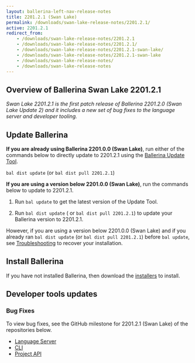 ```yaml
---
layout: ballerina-left-nav-release-notes
title: 2201.2.1 (Swan Lake) 
permalink: /downloads/swan-lake-release-notes/2201.2.1/
active: 2201.2.1
redirect_from: 
    - /downloads/swan-lake-release-notes/2201.2.1
    - /downloads/swan-lake-release-notes/2201.2.1/
    - /downloads/swan-lake-release-notes/2201.2.1-swan-lake/
    - /downloads/swan-lake-release-notes/2201.2.1-swan-lake
    - /downloads/swan-lake-release-notes/
    - /downloads/swan-lake-release-notes
---
```


## Overview of Ballerina Swan Lake 2201.2.1

<em>Swan Lake 2201.2.1 is the first patch release of Ballerina 2201.2.0 (Swan Lake Update 2) and it includes a new set of bug fixes to the language server and developer tooling.</em> 

## Update Ballerina

**If you are already using Ballerina 2201.0.0 (Swan Lake)**, run either of the commands below to directly update to 2201.2.1 using the [Ballerina Update Tool](/learn/bal-command/update-tool/).

`bal dist update` (or `bal dist pull 2201.2.1`)

**If you are using a version below 2201.0.0 (Swan Lake)**, run the commands below to update to 2201.2.1.

1. Run `bal update` to get the latest version of the Update Tool.

2. Run `bal dist update` ( or `bal dist pull 2201.2.1`) to update your Ballerina version to 2201.2.1.

However, if you are using a version below 2201.0.0 (Swan Lake) and if you already ran `bal dist update` (or `bal dist pull 2201.2.1`) before `bal update`, see [Troubleshooting](/downloads/swan-lake-release-notes/swan-lake-2201.0.0#troubleshooting) to recover your installation.

## Install Ballerina

If you have not installed Ballerina, then download the [installers](/downloads/#swanlake) to install.

## Developer tools updates

### Bug Fixes

To view bug fixes, see the GitHub milestone for 2201.2.1 (Swan Lake) of the repositories below.

- [Language Server](https://github.com/ballerina-platform/ballerina-lang/issues?q=is%3Aissue+label%3ATeam%2FLanguageServer%2FExtensions+milestone%3A2201.2.1+is%3Aclosed)
- [CLI](https://github.com/ballerina-platform/ballerina-lang/issues?q=is%3Aissue+is%3Aclosed+milestone%3A2201.2.1+label%3AArea%2FCLI)
- [Project API](https://github.com/ballerina-platform/ballerina-lang/issues?q=is%3Aissue+milestone%3A2201.2.1+is%3Aclosed+label%3AArea%2FProjectAPI)

<!-- <style>.cGitButtonContainer, .cBallerinaTocContainer {display:none;}</style> -->